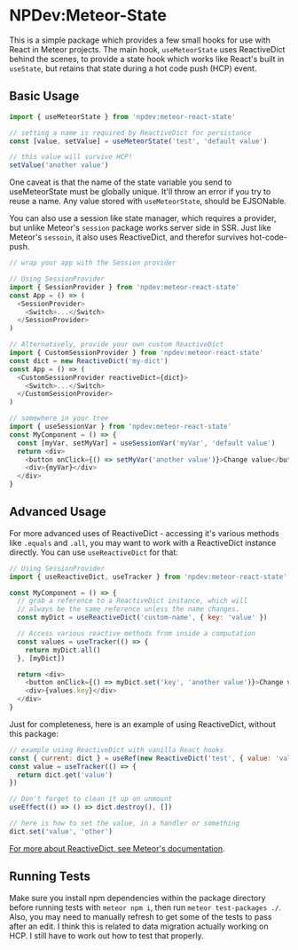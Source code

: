 NPDev:Meteor-State
==================

This is a simple package which provides a few small hooks for use with React in Meteor projects. The main hook, `useMeteorState` uses ReactiveDict behind the scenes, to provide a state hook which works like React's built in `useState`, but retains that state during a hot code push (HCP) event.

Basic Usage
-----------

```js
import { useMeteorState } from 'npdev:meteor-react-state'

// setting a name is required by ReactiveDict for persistance
const [value, setValue] = useMeteorState('test', 'default value')

// this value will survive HCP!
setValue('another value')
```

One caveat is that the name of the state variable you send to useMeteorState must be globally unique. It'll throw an error if you try to reuse a name. Any value stored with `useMeteorState`, should be EJSONable.

You can also use a session like state manager, which requires a provider, but unlike Meteor's `session` package works server side in SSR. Just like Meteor's `sessoin`, it also uses ReactiveDict, and therefor survives hot-code-push.

```js
// wrap your app with the Session provider

// Using SessionProvider
import { SessionProvider } from 'npdev:meteor-react-state'
const App = () => (
  <SessionProvider>
    <Switch>...</Switch>
  </SessionProvider>
)

// Alternatively, provide your own custom ReactiveDict
import { CustomSessionProvider } from 'npdev:meteor-react-state'
const dict = new ReactiveDict('my-dict')
const App = () => (
  <CustomSessionProvider reactiveDict={dict}>
    <Switch>...</Switch>
  </CustomSessionProvider>
)

// somewhere in your tree
import { useSessionVar } from 'npdev:meteor-react-state'
const MyComponent = () => {
  const [myVar, setMyVar] = useSessionVar('myVar', 'default value')
  return <div>
    <button onClick={() => setMyVar('another value')}>Change value</button>
    <div>{myVar}</div>
  </div>
}
```

Advanced Usage
--------------

For more advanced uses of ReactiveDict - accessing it's various methods like `.equals` and `.all`, you may want to work with a ReactiveDict instance directly. You can use `useReactiveDict` for that:

```js
// Using SessionProvider
import { useReactiveDict, useTracker } from 'npdev:meteor-react-state'

const MyComponent = () => {
  // grab a reference to a ReactiveDict instance, which will
  // always be the same reference unless the name changes.
  const myDict = useReactiveDict('custom-name', { key: 'value' })

  // Access various reactive methods from inside a computation
  const values = useTracker(() => {
    return myDict.all()
  }, [myDict])

  return <div>
    <button onClick={() => myDict.set('key', 'another value')}>Change value</button>
    <div>{values.key}</div>
  </div>
}
```

Just for completeness, here is an example of using ReactiveDict, without this package:

```js
// example using ReactiveDict with vanilla React hooks
const { current: dict } = useRef(new ReactiveDict('test', { value: 'value' }))
const value = useTracker(() => {
  return dict.get('value')
})

// Don't forget to clean it up on unmount
useEffect(() => () => dict.destroy(), [])

// here is how to set the value, in a handler or something
dict.set('value', 'other')
```

[For more about ReactiveDict, see Meteor's documentation](https://docs.meteor.com/api/reactive-dict.html).

Running Tests
-------------

Make sure you install npm dependencies within the package directory before running tests with `meteor npm i`, then run `meteor test-packages ./`. Also, you may need to manually refresh to get some of the tests to pass after an edit. I think this is related to data migration actually working on HCP. I still have to work out how to test that properly.
